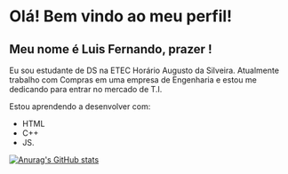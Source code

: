 # Olá! Bem vindo ao meu perfil! #

## Meu nome é Luis Fernando, prazer !

Eu sou estudante de DS na ETEC Horário Augusto da Silveira.
Atualmente trabalho com Compras em uma empresa de Engenharia e estou me dedicando para entrar no mercado de T.I.

Estou aprendendo a desenvolver com:
- HTML
- C++
- JS.

[![Anurag's GitHub stats](https://github-readme-stats.vercel.app/api?LFGomes10=anuraghazra)](https://github.com/anuraghazra/github-readme-stats)

